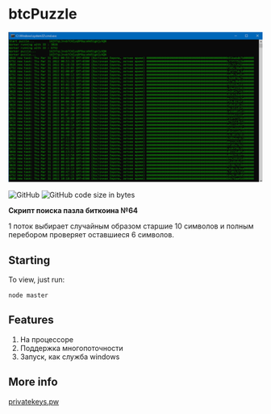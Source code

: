 # btcPuzzle

<p>
    <img alt="logo" title="Logo" src="https://github.com/Exxuslee/btcPuzzle/blob/master/btcPuzzle.png">
</p>

![GitHub](https://img.shields.io/github/license/exxuslee/btcPuzzle)
![GitHub code size in bytes](https://img.shields.io/github/languages/code-size/Exxuslee/btcPuzzle)

**Скрипт поиска пазла биткоина №64**

1 поток выбирает случайным образом старшие 10 символов и полным перебором проверяет оставшиеся 6 символов.

## Starting
To view, just run:
```
node master
```

## Features
1. На процессоре
2. Поддержка многопоточности
3. Запуск, как служба windows

## More info
[privatekeys.pw](https://privatekeys.pw/puzzles/bitcoin-puzzle-tx)